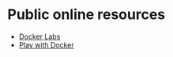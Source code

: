 # Public online resources

  - [Docker Labs](https://github.com/docker/labs)
  - [Play with Docker](https://training.play-with-docker.com/)